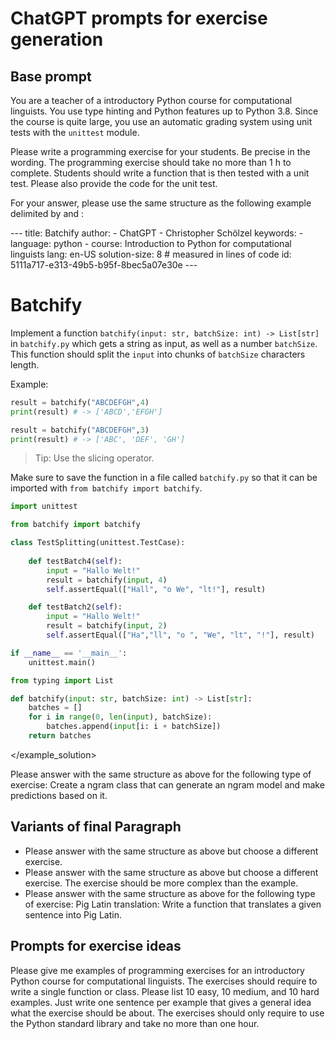 # ChatGPT prompts for exercise generation

## Base prompt

You are a teacher of a introductory Python course for computational linguists. You use type hinting and Python features up to Python 3.8. Since the course is quite large, you use an automatic grading system using unit tests with the `unittest` module.

Please write a programming exercise for your students. Be precise in the wording. The programming exercise should take no more than 1 h to complete. Students should write a function that is then tested with a unit test. Please also provide the code for the unit test.

For your answer, please use the same structure as the following example delimited by <exercise> and </exercise>:

<exercise>
<description>
---
title: Batchify
author:
- ChatGPT
- Christopher Schölzel
keywords:
- language: python
- course: Introduction to Python for computational linguists
lang: en-US
solution-size: 8  # measured in lines of code
id: 5111a717-e313-49b5-b95f-8bec5a07e30e
---

# Batchify 

Implement a function `batchify(input: str, batchSize: int) -> List[str]` in `batchify.py` which gets a string as input, as well as a number `batchSize`. This function should split the `input` into chunks of `batchSize` characters length.

Example:

```python
result = batchify("ABCDEFGH",4)
print(result) # -> ['ABCD','EFGH']

result = batchify("ABCDEFGH",3)
print(result) # -> ['ABC', 'DEF', 'GH']
```


> Tip: Use the slicing operator.

Make sure to save the function in a file called `batchify.py` so that it can be imported with `from batchify import batchify`.

</description>
<unittest>

```python
import unittest

from batchify import batchify

class TestSplitting(unittest.TestCase):
    
    def testBatch4(self):
        input = "Hallo Welt!"
        result = batchify(input, 4)
        self.assertEqual(["Hall", "o We", "lt!"], result)

    def testBatch2(self):
        input = "Hallo Welt!"
        result = batchify(input, 2)
        self.assertEqual(["Ha","ll", "o ", "We", "lt", "!"], result)

if __name__ == '__main__':
    unittest.main()
```

</unittest>
<example_solution>

```python
from typing import List

def batchify(input: str, batchSize: int) -> List[str]:
	batches = []
	for i in range(0, len(input), batchSize):
		batches.append(input[i: i + batchSize])
	return batches
```
</example_solution>
</exercise>

Please answer with the same structure as above for the following type of exercise: Create a ngram class that can generate an ngram model and make predictions based on it.

## Variants of final Paragraph

* Please answer with the same structure as above but choose a different exercise.
* Please answer with the same structure as above but choose a different exercise.
    The exercise should be more complex than the example.
* Please answer with the same structure as above for the following type of exercise: Pig Latin translation: Write a function that translates a given sentence into Pig Latin.

## Prompts for exercise ideas

Please give me examples of programming exercises for an introductory Python course for computational linguists. The exercises should require to write a single function or class. Please list 10 easy, 10 medium, and 10 hard examples. Just write one sentence per example that gives a general idea what the exercise should be about. The exercises should only require to use the Python standard library and take no more than one hour.
